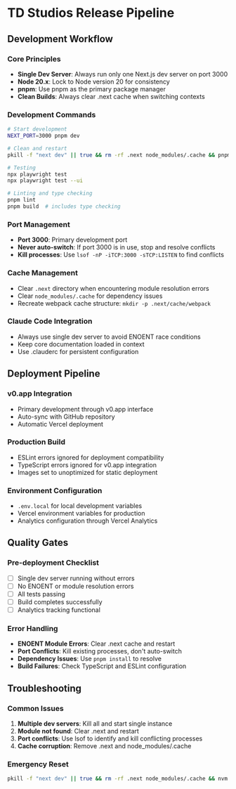 # TD Studios Release Pipeline

## Development Workflow

### Core Principles
- **Single Dev Server**: Always run only one Next.js dev server on port 3000
- **Node 20.x**: Lock to Node version 20 for consistency
- **pnpm**: Use pnpm as the primary package manager
- **Clean Builds**: Always clear .next cache when switching contexts

### Development Commands

```bash
# Start development
NEXT_PORT=3000 pnpm dev

# Clean and restart
pkill -f "next dev" || true && rm -rf .next node_modules/.cache && pnpm dev

# Testing
npx playwright test
npx playwright test --ui

# Linting and type checking
pnpm lint
pnpm build  # includes type checking
```

### Port Management
- **Port 3000**: Primary development port
- **Never auto-switch**: If port 3000 is in use, stop and resolve conflicts
- **Kill processes**: Use `lsof -nP -iTCP:3000 -sTCP:LISTEN` to find conflicts

### Cache Management
- Clear `.next` directory when encountering module resolution errors
- Clear `node_modules/.cache` for dependency issues
- Recreate webpack cache structure: `mkdir -p .next/cache/webpack`

### Claude Code Integration
- Always use single dev server to avoid ENOENT race conditions
- Keep core documentation loaded in context
- Use .clauderc for persistent configuration

## Deployment Pipeline

### v0.app Integration
- Primary development through v0.app interface
- Auto-sync with GitHub repository
- Automatic Vercel deployment

### Production Build
- ESLint errors ignored for deployment compatibility
- TypeScript errors ignored for v0.app integration
- Images set to unoptimized for static deployment

### Environment Configuration
- `.env.local` for local development variables
- Vercel environment variables for production
- Analytics configuration through Vercel Analytics

## Quality Gates

### Pre-deployment Checklist
- [ ] Single dev server running without errors
- [ ] No ENOENT or module resolution errors
- [ ] All tests passing
- [ ] Build completes successfully
- [ ] Analytics tracking functional

### Error Handling
- **ENOENT Module Errors**: Clear .next cache and restart
- **Port Conflicts**: Kill existing processes, don't auto-switch
- **Dependency Issues**: Use `pnpm install` to resolve
- **Build Failures**: Check TypeScript and ESLint configuration

## Troubleshooting

### Common Issues
1. **Multiple dev servers**: Kill all and start single instance
2. **Module not found**: Clear .next and restart
3. **Port conflicts**: Use lsof to identify and kill conflicting processes
4. **Cache corruption**: Remove .next and node_modules/.cache

### Emergency Reset
```bash
pkill -f "next dev" || true && rm -rf .next node_modules/.cache && nvm use 20 && pnpm ci && NEXT_PORT=3000 pnpm dev
```